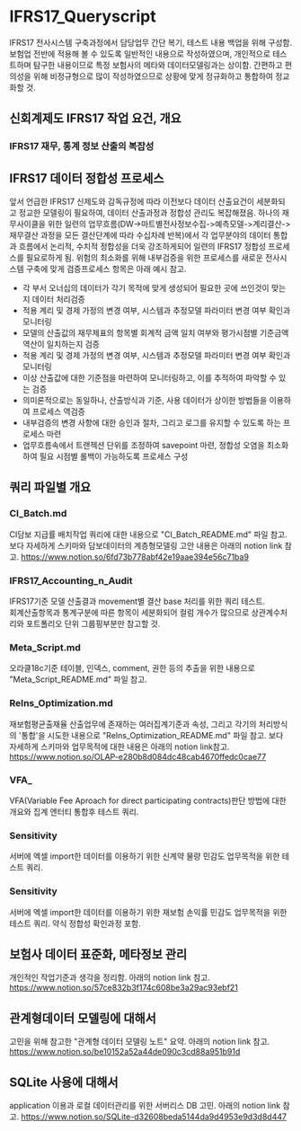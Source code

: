 # IFRS17_Queryscript

IFRS17 전사시스템 구축과정에서 담당업무 간단 복기, 테스트 내용 백업을 위해 구성함. 
보험업 전반에 적용해 볼 수 있도록 일반적인 내용으로 작성하였으며, 개인적으로 테스트하며 탐구한 내용이므로 특정 보험사의 메타와 데이터모델링과는 상이함. 
간편하고 편의성을 위해 비정규형으로 많이 작성하였으므로 상황에 맞게 정규화하고 통합하여 정교화할 것. 
 
## 신회계제도 IFRS17 작업 요건, 개요
 
### IFRS17 재무, 통계 정보 산출의 복잡성
 
### 
 
 

## IFRS17 데이터 정합성 프로세스
 
앞서 언급한 IFRS17 신제도와 감독규정에 따라 이전보다 데이터 산출요건이 세분화되고 정교한 모델링이 필요하여, 데이터 산출과정과 정합성 관리도 복잡해졌음. 
하나의 재무사이클을 위한 일련의 업무흐름(DW->마트별전사정보수집->예측모델->계리결산->재무결산 과정을 모든 결산단계에 따라 수십차례 반복)에서 각 업무분야의 데이터 통합과 흐름에서 논리적, 수치적 정합성을 더욱 강조하게되어 일련의 IFRS17 정합성 프로세스를 필요로하게 됨. 
위험의 최소화를 위해 내부검증을 위한 프로세스를 새로운 전사시스템 구축에 맞게 검증프로세스 항목은 아래 예시 참고. 
 
- 각 부서 오너십의 데이터가 각기 목적에 맞게 생성되어 필요한 곳에 쓰인것이 맞는지 데이터 처리검증 
- 적용 계리 및 경제 가정의 변경 여부, 시스템과 추정모델 파라미터 변경 여부 확인과 모니터링 
- 모델의 산출값의 재무제표의 항목별 회계적 금액 일치 여부와 평가시점별 기준금액 역산이 일치하는지 검증 
- 적용 계리 및 경제 가정의 변경 여부, 시스템과 추정모델 파라미터 변경 여부 확인과 모니터링 
- 이상 산출값에 대한 기준점을 마련하여 모니터링하고, 이를 추적하여 파악할 수 있는 검증 
- 의미론적으로는 동일하나, 산출방식과 기준, 사용 데이터가 상이한 방법들을 이용하여 프로세스 역검증 
- 내부검증의 변경 사항에 대한 승인과 절차, 그리고 로그를 유지할 수 있도록 하는 프로세스 마련 
- 업무흐름속에서 트랜젝션 단위를 조정하여 savepoint 마련, 정합성 오염을 최소화하여 필요 시점별 롤백이 가능하도록 프로세스 구성 
 
 
## 쿼리 파일별 개요
 
### CI_Batch.md
CI담보 지급률 배치작업 쿼리에 대한 내용으로 "CI_Batch_README.md" 파일 참고. 
보다 자세하게 스키마와 담보데이터의 계층형모델링 고안 내용은 아래의 notion link 참고. 
https://www.notion.so/6fd73b778abf42e19aae394e56c71ba9
 
### IFRS17_Accounting_n_Audit
IFRS17기준 모델 산출결과 movement별 결산 base 처리를 위한 쿼리 테스트.  
회계산출항목과 통계구분에 따른 항목이 세분화되어 컬럼 개수가 많으므로 상관계수처리와 포트폴리오 단위 그룹핑부분만 참고할 것. 
 
### Meta_Script.md
오라클18c기준 테이블, 인덱스, comment, 권한 등의 추출을 위한 내용으로 "Meta_Script_README.md" 파일 참고. 
 
### ReIns_Optimization.md
재보험평균출재율 산출업무에 존재하는 여러집계기준과 속성, 그리고 각기의 처리방식의 '통합'을 시도한 내용으로 "ReIns_Optimization_README.md" 파일 참고. 
보다 자세하게 스키마와 업무목적에 대한 내용은 아래의 notion link참고. 
https://www.notion.so/OLAP-e280b8d084dc48cab4670ffedc0cae77 
 
### VFA_
VFA(Variable Fee Aproach for direct participating contracts)판단 방법에 대한 개요와 집계 엔터티 통합후 테스트 쿼리. 
 
### Sensitivity
서버에 엑셀 import한 데이터를 이용하기 위한 신계약 물량 민감도 업무목적을 위한 테스트 쿼리. 
 
### Sensitivity
서버에 엑셀 import한 데이터를 이용하기 위한 재보험 손익률 민감도 업무목적을 위한 테스트 쿼리. 약식 정합성 확인과정 포함. 
 
 
## 보험사 데이터 표준화, 메타정보 관리
개인적인 작업기준과 생각을 정리함. 아래의 notion link 참고. 
https://www.notion.so/57ce832b3f174c608be3a29ac93ebf21 
 
 
## 관계형데이터 모델링에 대해서
고민을 위해 참고한 "관계형 데이터 모델링 노트" 요약. 아래의 notion link 참고. 
https://www.notion.so/be10152a52a44de090c3cd88a951b91d 
 
 
## SQLite 사용에 대해서
application 이용과 로컬 데이터관리를 위한 서버리스 DB 고민. 아래의 notion link 참고. 
https://www.notion.so/SQLite-d32608beda5144da9d4953e9d3d8d447 
 
 
